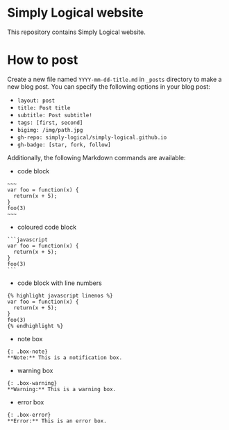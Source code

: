 # Simply Logical website #
This repository contains Simply Logical website.

# How to post #
Create a new file named `YYYY-mm-dd-title.md` in `_posts` directory to make a new blog post. You can specify the following options in your blog post:

* `layout: post`
* `title: Post title`
* `subtitle: Post subtitle!`
* `tags: [first, second]`
* `bigimg: /img/path.jpg`
* `gh-repo: simply-logical/simply-logical.github.io`
* `gh-badge: [star, fork, follow]`

Additionally, the following Markdown commands are available:

* code block
```
~~~
var foo = function(x) {
  return(x + 5);
}
foo(3)
~~~
```

* coloured code block
~~~
```javascript
var foo = function(x) {
  return(x + 5);
}
foo(3)
```
~~~

* code block with line numbers
```
{% highlight javascript linenos %}
var foo = function(x) {
  return(x + 5);
}
foo(3)
{% endhighlight %}
```

* note box
```
{: .box-note}
**Note:** This is a notification box.
```

* warning box
```
{: .box-warning}
**Warning:** This is a warning box.
```

* error box
```
{: .box-error}
**Error:** This is an error box.
```
